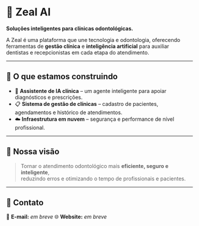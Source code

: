 # 🦷 Zeal AI

**Soluções inteligentes para clínicas odontológicas.**

A Zeal é uma plataforma que une tecnologia e odontologia, oferecendo ferramentas de **gestão clínica** e **inteligência artificial** para auxiliar dentistas e recepcionistas em cada etapa do atendimento.

---

## 🚀 O que estamos construindo

- 💬 **Assistente de IA clínica** – um agente inteligente para apoiar diagnósticos e prescrições.  
- 📋 **Sistema de gestão de clínicas** – cadastro de pacientes, agendamentos e histórico de atendimentos.  
- ☁️ **Infraestrutura em nuvem** – segurança e performance de nível profissional.  

---

## 🧠 Nossa visão

> Tornar o atendimento odontológico mais **eficiente, seguro e inteligente**,  
> reduzindo erros e otimizando o tempo de profissionais e pacientes.

---

## 💼 Contato

📩 **E-mail:** *em breve* 
🌐 **Website:** *em breve*
